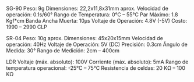 SG-90
Peso: 9g
Dimensiones: 22,2x11,8x31mm aprox.
Velocidad de operación: 0.1s/60°
Rango de Temperatura: 0°C – 55°C
Par Máximo: 1.8 Kgf*cm
Banda Ancha Muerta: 10μs
Voltaje de Operación: 4.8V (-5V)
Costo: 1990 – 2990 CLP

SR-04
Peso: 10g aprox.
Dimensiones: 45x20x15mm
Velocidad de operación: 40Hz
Voltaje de Operación: 5V (DC)
Precisión: 0.3cm
Ángulo de Medida: 30°
Rango de Medición: 2cm – 400cm

LDR
Voltaje (máx. absoluto): 100V
Corriente (máx. absoluto): 5mA
Rango de temperatura operacional: -25°C – 75°C
Resistencia de celdas: 20 KΩ – 100 KΩ
